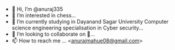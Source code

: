 - 👋 Hi, I’m @anuraj335
- 👀 I’m interested in chess...
- 🌱 I’m currently studying in Dayanand Sagar University Computer science engineering specialisation in Cyber security...
- 💞️ I’m looking to collaborate on 🗿...
- 📫 How to reach me ...
<<anurajmahue08@gmail.com>>
<!---
anuraj335/anuraj335 is a ✨ special ✨ repository because its `README.md` (this file) appears on your GitHub profile.
You can click the Preview link to take a look at your changes.
--->

